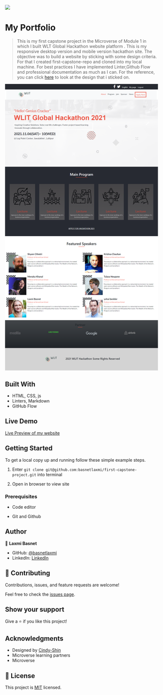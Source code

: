 ![](https://img.shields.io/badge/Microverse-blueviolet)

# My Portfolio

> This is my first capstone project in the Microverse of Module 1 in which I built WLT Global Hackathon website platform . This is my responsive desktop version and mobile version hackathon site. The objective was to build a website by sticking with some design criteria. For that I created first-capstone-repo and cloned into my local machine. For best practices I have implemented Linter,Github Flow and professional documentation as much as I can. For the reference, you can click [here](https://www.behance.net/gallery/29845175/CC-Global-Summit-2015) to look at the design that i sticked on.

![screenshot](./images/screenshot.png)




## Built With

- HTML, CSS, js
- Linters, Markdown
- GitHub Flow 

## Live Demo
 [Live Preview of my website](https://basnetlaxmi.github.io/first-capstone-project/)

## Getting Started

To get a local copy up and running follow these simple example steps.

1) Enter `git clone git@github.com:basnetlaxmi/first-capstone-project.git` into terminal

2) Open in browser to view site


### Prerequisites

- Code editor

- Git and Github

## Author

👤 **Laxmi Basnet**

- GitHub: [@basnetlaxmi](https://github.com/basnetlaxmi)
- LinkedIn: [LinkedIn](https://np.linkedin.com/in/laxmi-basnet-b22403131)

## 🤝 Contributing

Contributions, issues, and feature requests are welcome!

Feel free to check the [issues page](../../issues/).

## Show your support

Give a ⭐️ if you like this project!

## Acknowledgments

- Designed by [Cindy-Shin](https://www.behance.net/gallery/29845175/CC-Global-Summit-2015)
- Microverse learning partners
- Microverse


## 📝 License

This project is [MIT](./MIT.md) licensed.
